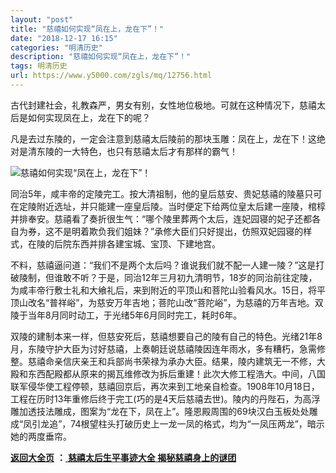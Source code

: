 ```yaml
---
layout: "post"
title: "慈禧如何实现“凤在上，龙在下”！"
date: "2018-12-17 16:15"
categories: "明清历史"
description: "慈禧如何实现“凤在上，龙在下”！"
tags: 明清历史
url: https://www.y5000.com/zgls/mq/12756.html
---
```






古代封建社会，礼教森严，男女有别，女性地位极地。可就在这种情况下，慈禧太后是如何实现凤在上，龙在下的呢？

凡是去过东陵的，一定会注意到慈禧太后陵前的那块玉雕：凤在上，龙在下！这绝对是清东陵的一大特色，也只有慈禧太后才有那样的霸气！

![慈禧如何实现“凤在上，龙在下”！](/uploads/allimg/170208/6-1F20QJA3343.JPG)

同治5年，咸丰帝的定陵完工。按大清祖制，他的皇后慈安、贵妃慈禧的陵墓只可在定陵附近选址，并只能建一座皇后陵。当时便定下给两位皇太后建一座陵，棺椁并排奉安。慈禧看了奏折很生气：“哪个陵里葬两个太后，连妃园寝的妃子还都各自为券，这不是明着欺负我们姐妹？”承修大臣们只好提出，仿照双妃园寝的样式，在陵的后院东西并排各建宝城、宝顶、下建地宫。

不料，慈禧逼问道：“我们不是两个太后吗？谁说我们就不配一人建一陵？”这是打破陵制，但谁敢不听？于是，同治12年三月初九清明节，18岁的同治前往定陵，为咸丰帝行敷士礼和大飨礼后，来到附近的平顶山和菩陀山验看风水。15日，将平顶山改名“普祥峪”，为慈安万年吉地；菩陀山改“菩陀峪”，为慈禧的万年吉地。双陵于当年8月同时动工，于光绪5年6月同时完工，耗时6年。

双陵的建制本来一样，但慈安死后，慈禧想要自己的陵有自己的特色。光绪21年8月，东陵守护大臣为讨好慈禧，上奏朝廷说慈禧陵因连年雨水，多有糟朽，急需修整。慈禧命亲信庆亲王和兵部尚书荣禄为承办大臣。结果，陵内建筑无一不修，大殿和东西配殿都从原来的揭瓦维修改为拆后重建！此次大修工程浩大。中间，八国联军侵华使工程停顿，慈禧回京后，再次来到工地亲自检查。1908年10月18日，工程在历时13年重修后终于完工(巧的是4天后慈禧去世)。陵内的丹陛石，为高浮雕加透技法雕成，图案为“龙在下，凤在上”。隆恩殿周围的69块汉白玉板处处雕成“凤引龙追”，74根望柱头打破历史上一龙一凤的格式，均为“一凤压两龙”，暗示她的两度垂帘。

**[返回大全页](https://www.y5000.com/zgls/mq/17886.html)** **：**[ **慈禧太后生平事迹大全
揭秘慈禧身上的谜团**](https://www.y5000.com/zgls/mq/17886.html)
